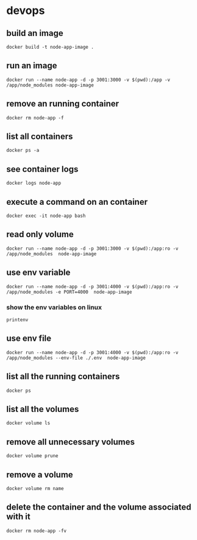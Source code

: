 # devops
## build an image
    docker build -t node-app-image .
## run an image
    docker run --name node-app -d -p 3001:3000 -v $(pwd):/app -v /app/node_modules node-app-image
## remove an running container
    docker rm node-app -f
## list all containers
    docker ps -a
## see container logs
    docker logs node-app
## execute a command on an container
    docker exec -it node-app bash
## read only volume
    docker run --name node-app -d -p 3001:3000 -v $(pwd):/app:ro -v /app/node_modules  node-app-image
## use env variable
    docker run --name node-app -d -p 3001:4000 -v $(pwd):/app:ro -v /app/node_modules -e PORT=4000  node-app-image
### show the env variables on linux
    printenv
## use env file
    docker run --name node-app -d -p 3001:4000 -v $(pwd):/app:ro -v /app/node_modules --env-file ./.env  node-app-image
## list all the running containers
    docker ps
## list all the volumes
    docker volume ls
## remove all unnecessary volumes 
    docker volume prune
## remove a volume
    docker volume rm name
## delete the container and the volume associated with it
    docker rm node-app -fv